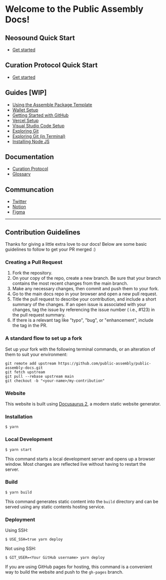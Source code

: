 # Welcome to the Public Assembly Docs!


## Neosound Quick Start

- [Get started](https://github.com/public-assembly/public-assembly-docs/blob/main/docs/guides/neosound-quick-start.md)

## Curation Protocol Quick Start 

- [Get started](https://github.com/public-assembly/public-assembly-docs/blob/main/docs/guides/curation-protocol-quickstart.md)

## Guides [WIP]

- [Using the Assemble Package Template](https://github.com/public-assembly/public-assembly-docs/blob/main/docs/guides/assemble-package.md)
- [Wallet Setup](https://github.com/public-assembly/public-assembly-docs/blob/main/docs/guides/wallet-setup.md)
- [Getting Started with GitHub](https://github.com/public-assembly/public-assembly-docs/blob/main/docs/guides/getting-started-with-github.md)
- [Vercel Setup](https://github.com/public-assembly/public-assembly-docs/blob/main/docs/guides/vercel-setup.md)
- [Visual Studio Code Setup](https://github.com/public-assembly/public-assembly-docs/blob/main/docs/guides/visual-studio-code-setup.md)
- [Exploring Git](https://github.com/public-assembly/public-assembly-docs/blob/main/docs/guides/exploring-git.md) 
- [Exploring Git (in Terminal)](https://github.com/public-assembly/public-assembly-docs/blob/main/docs/guides/exploring-git-locally.md) 
- [Installing Node JS](https://github.com/public-assembly/public-assembly-docs/blob/main/docs/guides/installing-node.md)

## Documentation

- [Curation Protocol](https://github.com/public-assembly/curation-protocol)
- [Glossary](https://github.com/public-assembly/public-assembly-docs/blob/main/docs/guides/glossary.md)

## Communcation

- [Twitter](https://twitter.com/pblcasmbly)
- [Notion](https://www.notion.so/ourzora/Neosound-working-product-title-dd4ef7e0ce8c478386ef867a5d0f7ffe)
- [Figma](https://www.figma.com/file/IMYiNZVVJCvO9Yjn0IBe1f/~neosound~-%5Bcommunity%5D?node-id=1730%3A10991)

---
## Contribution Guidelines
Thanks for giving a little extra love to our docs! Below are some basic guidelines to follow to get your PR merged :)

### Creating a Pull Request
1. Fork the repository.
2. On your copy of the repo, create a new branch. Be sure that your branch contains the most recent changes from the main branch.
3. Make any necessary changes, then commit and push them to your fork.
4. Go to the main docs repo in your browser and open a new pull request.
5. Title the pull request to describe your contribution, and include a short summary of the changes. If an open issue is associated with your changes, tag the issue by referencing the issue number ( i.e., #123) in the pull request summary.
6. If there is a relevant tag like "typo", "bug", or "enhancement", include the tag in the PR.

### A standard flow to set up a fork
Set up your fork with the following terminal commands, or an alteration of them to suit your environment:

```cd zora-docs
git remote add upstream https://github.com/public-assembly/public-assembly-docs.git
git fetch upstream
git pull --rebase upstream main
git checkout -b "<your-name>/my-contribution"
```
### Website

This website is built using [Docusaurus 2](https://docusaurus.io/), a modern static website generator.

### Installation
```
$ yarn
```
### Local Development

```
$ yarn start
```

This command starts a local development server and opens up a browser window. Most changes are reflected live without having to restart the server.

### Build

```
$ yarn build
```

This command generates static content into the `build` directory and can be served using any static contents hosting service.
### Deployment

Using SSH:

```
$ USE_SSH=true yarn deploy
```

Not using SSH:

```
$ GIT_USER=<Your GitHub username> yarn deploy
```

If you are using GitHub pages for hosting, this command is a convenient way to build the website and push to the `gh-pages` branch.
